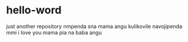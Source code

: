 # hello-word
just another repository
nmpenda sna mama angu
kulikovile navojipenda mmi i love you mama
pia na baba angu
